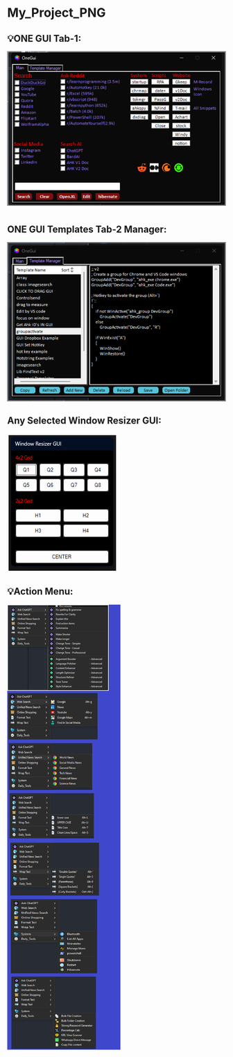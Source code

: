 # My_Project_PNG

## 💡ONE GUI Tab-1:
![Description of the image](My_AHK_Project_Snaps/ONE_GUI.png)

## ONE GUI Templates Tab-2 Manager:
![Description of the image](My_AHK_Project_Snaps/ONE_GUI_Templates_Manager.png)

## Any Selected Window Resizer GUI:
![Description of the image](My_AHK_Project_Snaps/Window_Resizer_GUI.png)

## 💡Action Menu:
![Description of the image](My_AHK_Project_Snaps/Action_Menu.png)
